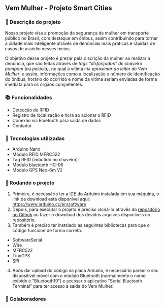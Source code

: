 ## Vem Mulher - Projeto Smart Cities

### 📝 Descrição do projeto
Nosso projeto visa a promoção da segurança da mulher em transporte público no Brasil, com destaque em ônibus, assim contribuindo para tornar a cidade mais inteligente através de denúncias mais práticas e rápidas de casos de 
assédio nesses meios.

O objetivo desse projeto é prezar pela discrição da mulher ao realizar a denúncia, que são feitas através de _tags "disfarçadas" de chaveiro pompom (ou pelúcia)_, no qual a vítima iria _aproximar ao leitor do Vem Mulher_, e assim, informações como a localização e número de identificação do ônibus, horário do ocorrido e nome da vítima seriam enviadas de forma imediata para os órgãos competentes.

### 📚 Funcionalidades
* Detecção de RFID
* Registro de localização e hora ao acionar o RFID
* Conexão via Bluetooth para saída de dados
* Contador

### 🔧 Tecnologias utilizadas
* Arduino Nano
* Módulo RFID MFRC522
* Tag RFID (imbutido no chaveiro)
* Módulo bluetooth HC-06
* Módulo GPS Neo-6m V2


### 🚀 Rodando o projeto
1. Primeiro, é necessário ter a IDE do Arduino instalada em sua máquina, o link de download está disponível aqui: https://www.arduino.cc/en/software
2. Depois, para executar o projeto é preciso cloná-lo através do [repositório no Github](https://github.com/ticogafa/vem_mulher) ou fazer o download dos devidos arquivos disponíveis no repositório.
3. Também é  preciso ter instalado as seguintes bibliotecas para que o código funcione de forma correta:
* SoftwareSerial
* Wire
* MFRC522
* TinyGPS
* SPI
4. Após dar upload do código na placa Arduino, é necessário parear o seu dispositível móvel com o módulo Bluetooth (normalmente o nome exibido é "Bluetooth19") e acessar o aplicativo "Serial Bluetooth Terminal" para ter acesso à saída do Vem Mulher.

### 🤝 Colaboradores


